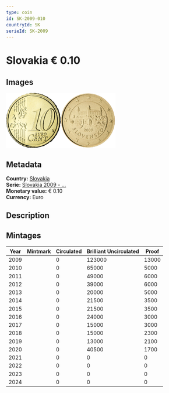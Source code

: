 ```yaml
---
type: coin
id: SK-2009-010
countryId: SK
serieId: SK-2009
---
```


# Slovakia € 0.10

## Images

<img src="../../../Images/common-2007-010.webp" height="150" alt="Front image"><img src="Images/slovakia-2009-010.webp" height="150" alt="Back image">

## Metadata

**Country:** [Slovakia](../index.md)\
**Serie:** [Slovakia 2009 - ...](index.md)\
**Monetary value:** € 0.10\
**Currency:** Euro

## Description

## Mintages

| Year | Mintmark | Circulated | Brilliant Uncirculated | Proof |
| ---- | -------- | ---------- | ---------------------- | ----- |
| 2009 |          | 0          | 123000                 | 13000 |
| 2010 |          | 0          | 65000                  | 5000  |
| 2011 |          | 0          | 49000                  | 6000  |
| 2012 |          | 0          | 39000                  | 6000  |
| 2013 |          | 0          | 20000                  | 5000  |
| 2014 |          | 0          | 21500                  | 3500  |
| 2015 |          | 0          | 21500                  | 3500  |
| 2016 |          | 0          | 24000                  | 3000  |
| 2017 |          | 0          | 15000                  | 3000  |
| 2018 |          | 0          | 15000                  | 2300  |
| 2019 |          | 0          | 13000                  | 2100  |
| 2020 |          | 0          | 40500                  | 1700  |
| 2021 |          | 0          | 0                      | 0     |
| 2022 |          | 0          | 0                      | 0     |
| 2023 |          | 0          | 0                      | 0     |
| 2024 |          | 0          | 0                      | 0     |
